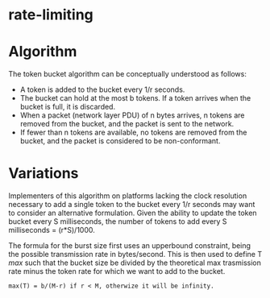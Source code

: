 # rate-limiting

# Algorithm

The token bucket algorithm can be conceptually understood as follows:

* A token is added to the bucket every 1/r seconds.
* The bucket can hold at the most b tokens. If a token arrives when the bucket is full, it is discarded.
* When a packet (network layer PDU) of n bytes arrives, n tokens are removed from the bucket, and the packet is sent to the network.
* If fewer than n tokens are available, no tokens are removed from the bucket, and the packet is considered to be non-conformant.

# Variations

Implementers of this algorithm on platforms lacking the clock resolution necessary to add a single token to the bucket every 1/r seconds may want to consider an alternative formulation. Given the ability to update the token bucket every S milliseconds, the number of tokens to add every S milliseconds = (r*S)/1000.

The formula for the burst size first uses an upperbound constraint, being the possible transmission rate in bytes/second. This is then used to define T _max_ such that the bucket size be divided by the theoretical max trasmission rate minus the token rate for which we want to add to the bucket.

```
max(T) = b/(M-r) if r < M, otherwize it will be infinity.
```
